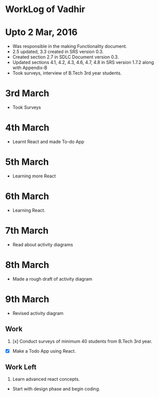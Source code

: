 WorkLog of Vadhir
==============

# Upto 2 Mar, 2016
- Was responsible in the making Functionality document.
- 2.5 updated, 3.3 created in SRS version 0.3.
- Created section 2.7 in SDLC Document version 0.3.
- Updated sections 4.1, 4.2, 4.3, 4.6, 4.7, 4.8 in SRS version 1.7.2 along with Appendix-B
- Took surveys, interview of B.Tech 3rd year students.

# 3rd March
- Took Surveys

# 4th March
- Learnt React and made To-do App

# 5th March
- Learning more React

# 6th March
- Learning React.

# 7th March
- Read about activity diagrams

# 8th March
- Made a rough draft of activity diagram

# 9th March
- Revised activity diagram


## Work
1. [x] Conduct surveys of minimum 40 students from B.Tech 3rd year.
- [x] Make a Todo App using React.

## Work Left
1. Learn advanced react concepts.
- Start with design phase and begin coding.
